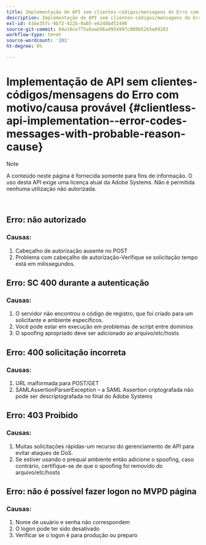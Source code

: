 ```yaml
---
title: Implementação de API sem clientes-códigos/mensagens do Erro com motivo/causa provável
description: Implementação de API sem clientes-códigos/mensagens do Erro com motivo/causa provável
exl-id: 616e35fc-9b72-422b-9a05-e6248bd52490
source-git-commit: 84a16ce775a0aab96ad954997c008b5265e69283
workflow-type: tm+mt
source-wordcount: '201'
ht-degree: 0%

---
```


# Implementação de API sem clientes-códigos/mensagens do Erro com motivo/causa provável {#clientless-api-implementation--error-codes-messages-with-probable-reason-cause}

>[!NOTE]
>
>A conteúdo neste página é fornecida somente para fins de informação. O uso desta API exige uma licença atual da Adobe Systems. Não é permitida nenhuma utilização não autorizada.

</br>


## Erro: não autorizado

### Causas:

1. Cabeçalho de autorização ausente no POST
1. Problema com cabeçalho de autorização-Verifique se solicitação tempo está em milissegundos.

## Erro: SC 400 durante a autenticação

### Causas:

1. O servidor não encontrou o código de registro, que foi criado para um solicitante e ambiente específicos.
1. Você pode estar em execução em problemas de script entre domínios
1. O spoofing apropriado deve ser adicionado ao arquivo/etc/hosts

## Erro: 400 solicitação incorreta

### Causas:

1. URL malformada para POST/GET
1. SAMLAssertionParserException – a SAML Assertion criptografada não pode ser descriptografada no final do Adobe Systems

## Erro: 403 Proibido

### Causas:

1. Muitas solicitações rápidas-um recurso do gerenciamento de API para evitar ataques de DoS.
2. Se estiver usando o prequal ambiente então adicione o spoofing, caso contrário, certifique-se de que o spoofing foi removido do arquivo/etc/hosts

## Erro: não é possível fazer logon no MVPD página

### Causas:

1. Nome de usuário e senha não correspondem
2. O logon pode ter sido desativado
3. Verificar se o logon é para produção ou preparo


<!--

## Related Information

- [Clientless API Reference](/help/authentication/rest-api-reference.md)

-->
